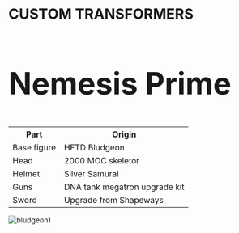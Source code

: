 
<!DOCTYPE html>
<html>
  
<body>
  <h1> CUSTOM TRANSFORMERS</h1>
<h2 style="font-size:60px;"> Nemesis Prime</h2>
  <table>
    <tr>
      <th>Part</th>
      <th>Origin</th>
    </tr>
    <tr>
      <td>Base figure</td>
      <td>HFTD Bludgeon</td>
    </tr>
    <tr>
      <td>Head</td>
      <td>2000 MOC skeletor</td>
    </tr>
    <tr>
      <td>Helmet</td>
      <td>Silver Samurai</td>
    </tr>
    <tr>
      <td>Guns</td>
      <td>DNA tank megatron upgrade kit</td>
      <tr>
        <td>Sword</td>
        <td>Upgrade from Shapeways</td>
  </table>
  
 
  
![bludgeon1](https://user-images.githubusercontent.com/115745680/195802906-f15554ab-f629-44bb-b6c7-10fc6d27f85a.png)


</body>
</html>
